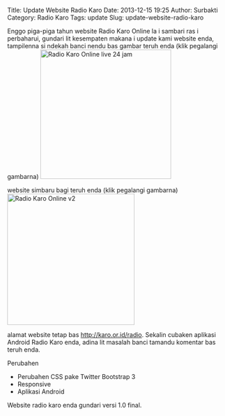 Title: Update Website Radio Karo
Date: 2013-12-15 19:25
Author: Surbakti
Category: Radio Karo
Tags: update
Slug: update-website-radio-karo


Enggo piga-piga tahun website Radio Karo Online la i sambari ras i perbaharui, gundari lit kesempaten makana i update kami website enda, tampilenna si ndekah banci nendu bas gambar teruh enda (klik pegalangi gambarna)
<img src="http://gambar.karo.or.id//2013/12/Radio-Karo-Online-live-24-jam-300x296.png" alt="Radio Karo Online   live 24 jam" width="300" height="296" class="aligncenter size-medium wp-image-2800" />

website simbaru bagi teruh enda (klik pegalangi gambarna)
<img src="http://gambar.karo.or.id//2013/12/Radio-Karo-Online-v2-292x300.png" alt="Radio Karo Online v2" width="292" height="300" class="aligncenter size-medium wp-image-2802" />

alamat website tetap bas <a href="http://karo.or.id/radio">http://karo.or.id/radio</a>. Sekalin cubaken aplikasi Android Radio Karo enda, adina lit masalah banci tamandu komentar bas teruh enda. 

Perubahen
- Perubahen CSS pake Twitter Bootstrap 3
- Responsive
- Aplikasi Android

Website radio karo enda gundari versi 1.0 final.
